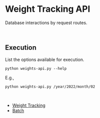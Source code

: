 # Weight Tracking API

Database interactions by request routes.

<br/>

## Execution

List the options available for execution.

`python weights-api.py --help`

E.g.,

`python weights-api.py /year/2022/month/02`

<br/>

- [Weight Tracking](../)
- [Batch](../batch/)